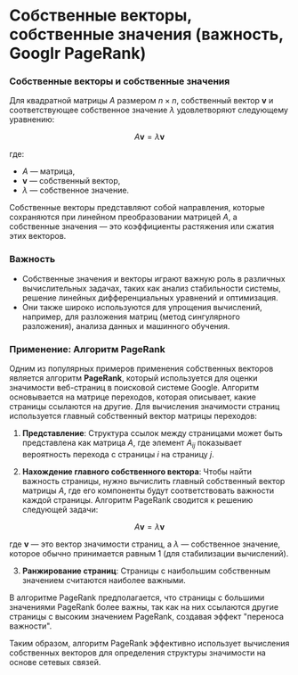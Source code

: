 # Собственные векторы, собственные значения (важность, Googlr PageRank)

### Собственные векторы и собственные значения

Для квадратной матрицы $A$ размером $n \times n$, собственный вектор $\mathbf{v}$ и соответствующее собственное значение $\lambda$ удовлетворяют следующему уравнению:

$$
A \mathbf{v} = \lambda \mathbf{v}
$$

где:
- $A$ — матрица,
- $\mathbf{v}$ — собственный вектор,
- $\lambda$ — собственное значение.

Собственные векторы представляют собой направления, которые сохраняются при линейном преобразовании матрицей $A$, а собственные значения — это коэффициенты растяжения или сжатия этих векторов.

### Важность

- Собственные значения и векторы играют важную роль в различных вычислительных задачах, таких как анализ стабильности системы, решение линейных дифференциальных уравнений и оптимизация.
- Они также широко используются для упрощения вычислений, например, для разложения матриц (метод сингулярного разложения), анализа данных и машинного обучения.

### Применение: Алгоритм PageRank

Одним из популярных примеров применения собственных векторов является алгоритм **PageRank**, который используется для оценки значимости веб-страниц в поисковой системе Google. Алгоритм основывается на матрице переходов, которая описывает, какие страницы ссылаются на другие. Для вычисления значимости страниц используется главный собственный вектор матрицы переходов:

1. **Представление**: Структура ссылок между страницами может быть представлена как матрица $A$, где элемент $A_{ij}$ показывает вероятность перехода с страницы $i$ на страницу $j$.

2. **Нахождение главного собственного вектора**: Чтобы найти важность страницы, нужно вычислить главный собственный вектор матрицы $A$, где его компоненты будут соответствовать важности каждой страницы. Алгоритм PageRank сводится к решению следующей задачи:

$$
A \mathbf{v} = \lambda \mathbf{v}
$$

где $\mathbf{v}$ — это вектор значимости страниц, а $\lambda$ — собственное значение, которое обычно принимается равным 1 (для стабилизации вычислений).

3. **Ранжирование страниц**: Страницы с наибольшим собственным значением считаются наиболее важными.

В алгоритме PageRank предполагается, что страницы с большими значениями PageRank более важны, так как на них ссылаются другие страницы с высоким значением PageRank, создавая эффект "переноса важности".

Таким образом, алгоритм PageRank эффективно использует вычисления собственных векторов для определения структуры значимости на основе сетевых связей.
